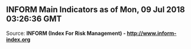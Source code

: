## INFORM Main Indicators as of Mon, 09 Jul 2018 03:26:36 GMT

Source: **INFORM (Index For Risk Management) - http://www.inform-index.org**